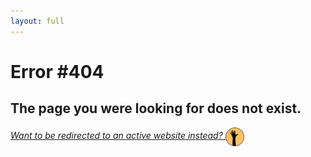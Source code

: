 ```yaml
---
layout: full
---
```


# Error #404

## The page you were looking for does not exist.
<a href="https://aprilrpil.github.io/finding-fit.github.io/"><i>Want to be redirected to an active website instead?</i>&nbsp;<img src="assets/img/finding-fit-blog-icon.png" alt="Finding Fit blog icon: Dark grey outlined, yellow-orange circle with a hand reaching upwards in the middle" width="30" style="vertical-align: middle"></a>
